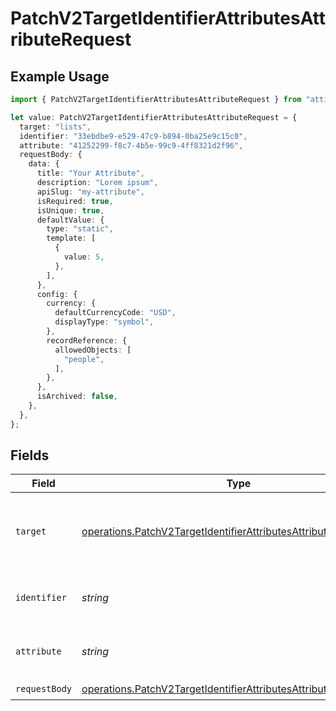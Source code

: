 # PatchV2TargetIdentifierAttributesAttributeRequest

## Example Usage

```typescript
import { PatchV2TargetIdentifierAttributesAttributeRequest } from "attio-js/models/operations/patchv2targetidentifierattributesattribute.js";

let value: PatchV2TargetIdentifierAttributesAttributeRequest = {
  target: "lists",
  identifier: "33ebdbe9-e529-47c9-b894-0ba25e9c15c0",
  attribute: "41252299-f8c7-4b5e-99c9-4ff8321d2f96",
  requestBody: {
    data: {
      title: "Your Attribute",
      description: "Lorem ipsum",
      apiSlug: "my-attribute",
      isRequired: true,
      isUnique: true,
      defaultValue: {
        type: "static",
        template: [
          {
            value: 5,
          },
        ],
      },
      config: {
        currency: {
          defaultCurrencyCode: "USD",
          displayType: "symbol",
        },
        recordReference: {
          allowedObjects: [
            "people",
          ],
        },
      },
      isArchived: false,
    },
  },
};
```

## Fields

| Field                                                                                                                                                | Type                                                                                                                                                 | Required                                                                                                                                             | Description                                                                                                                                          | Example                                                                                                                                              |
| ---------------------------------------------------------------------------------------------------------------------------------------------------- | ---------------------------------------------------------------------------------------------------------------------------------------------------- | ---------------------------------------------------------------------------------------------------------------------------------------------------- | ---------------------------------------------------------------------------------------------------------------------------------------------------- | ---------------------------------------------------------------------------------------------------------------------------------------------------- |
| `target`                                                                                                                                             | [operations.PatchV2TargetIdentifierAttributesAttributeTarget](../../models/operations/patchv2targetidentifierattributesattributetarget.md)           | :heavy_check_mark:                                                                                                                                   | Whether the attribute is on an object or a list.                                                                                                     | lists                                                                                                                                                |
| `identifier`                                                                                                                                         | *string*                                                                                                                                             | :heavy_check_mark:                                                                                                                                   | N/A                                                                                                                                                  | 33ebdbe9-e529-47c9-b894-0ba25e9c15c0                                                                                                                 |
| `attribute`                                                                                                                                          | *string*                                                                                                                                             | :heavy_check_mark:                                                                                                                                   | N/A                                                                                                                                                  | 41252299-f8c7-4b5e-99c9-4ff8321d2f96                                                                                                                 |
| `requestBody`                                                                                                                                        | [operations.PatchV2TargetIdentifierAttributesAttributeRequestBody](../../models/operations/patchv2targetidentifierattributesattributerequestbody.md) | :heavy_check_mark:                                                                                                                                   | N/A                                                                                                                                                  |                                                                                                                                                      |